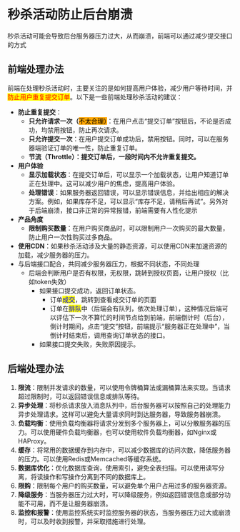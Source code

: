 # 秒杀活动防止后台崩溃

秒杀活动可能会导致后台服务器压力过大，从而崩溃，前端可以通过减少提交接口的方式

## 前端处理办法

前端在处理秒杀活动时，主要关注的是如何提高用户体验，减少用户等待时间，并<mark style="color:red;">防止用户重复提交订单</mark>。以下是一些前端处理秒杀活动的建议：

* **防止重复提交**：
  * **只允许请求一次（**<mark style="background-color:orange;">不太合理）</mark>：在用户点击“提交订单”按钮后，不论是否成功，均禁用按钮，防止再次请求。
  * **只允许提交一次**：在用户提交订单成功后，禁用按钮。同时，可以在服务器端验证订单的唯一性，防止重复订单。
  * **节流（Throttle）：提交订单后，一段时间内不允许重复提交。**
* **用户体验**
  * **显示加载状态**：在提交订单后，可以显示一个加载状态，让用户知道订单正在处理中。这可以减少用户的焦虑，提高用户体验。
  * **处理错误**：如果服务器返回错误，可以显示错误信息，并给出相应的解决方案。例如，如果库存不足，可以显示“库存不足，请稍后再试”。另外对于后端崩溃，接口非正常的异常报错，前端需要有人性化提示
* **产品角度**
  * **限制购买数量**：在用户购买商品时，可以限制用户一次购买的最大数量，防止用户一次性购买过多商品。
* **使用CDN**：如果秒杀活动涉及大量的静态资源，可以使用CDN来加速资源的加载，减少服务器的压力。
* 与后端接口配合，共同减少服务器压力，根据不同状态，不同处理
  * 后端会判断用户是否有权限，无权限，跳转到授权页面，让用户授权（比如token失效）
    * 如果接口提交成功，返回订单状态。
      * 订单<mark style="color:blue;">成交</mark>，跳转到查看成交订单的页面
      * 订单在<mark style="color:blue;">排队</mark>中（后端会有队列，依次处理订单），这种情况后端可以评估下一次不算忙的时间节点给到前端，前端倒计时（后台），倒计时期间，点击“提交”按钮，前端提示“服务器正在处理中”，当倒计时结束后，调用查询订单状态的接口。
    * 如果接口提交失败，失败原因提示。



## 后端处理办法

1. **限流**：限制并发请求的数量，可以使用令牌桶算法或漏桶算法来实现。当请求超过限制时，可以返回错误信息或排队等待。
2. **异步处理**：将秒杀请求放入消息队列中，后台服务器可以按照自己的处理能力异步处理请求。这样可以避免大量请求同时到达服务器，导致服务器崩溃。
3. **负载均衡**：使用负载均衡器将请求分发到多个服务器上，可以分散服务器的压力。可以使用硬件负载均衡器，也可以使用软件负载均衡器，如Nginx或HAProxy。
4. **缓存**：将常用的数据缓存到内存中，可以减少数据库的访问次数，降低服务器的压力。可以使用Redis或Memcached等缓存系统。
5. **数据库优化**：优化数据库查询，使用索引，避免全表扫描。可以使用读写分离，将读操作和写操作分离到不同的数据库上。
6. **限购**：限制每个用户的购买数量，可以避免单个用户占用过多的服务器资源。
7. **降级服务**：当服务器压力过大时，可以降级服务，例如返回错误信息或部分功能不可用，而不是让服务器崩溃。
8. **监控和报警**：使用监控系统实时监控服务器的状态，当服务器压力过大或崩溃时，可以及时收到报警，并采取措施进行处理。

